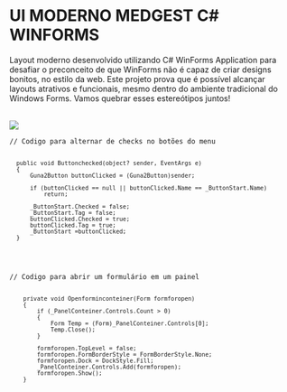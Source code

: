 <h1> UI MODERNO MEDGEST C# WINFORMS</h1>

<p>Layout moderno desenvolvido utilizando C# WinForms Application para desafiar o preconceito de que WinForms não é capaz de criar designs bonitos, no estilo da web. Este projeto prova que é possível alcançar layouts atrativos e funcionais, mesmo dentro do ambiente tradicional do Windows Forms. Vamos quebrar esses estereótipos juntos!</p>

<br>
<img src="https://github.com/DarioKipaca/MedGestUI/assets/157759202/8ba5a274-d432-4f2e-a19e-3134b55ffeea.gif"/>
<br>

<code>
// Codigo para alternar de checks no botões do menu

      public void Buttonchecked(object? sender, EventArgs e)
      {
          Guna2Button buttonClicked = (Guna2Button)sender;

          if (buttonClicked == null || buttonClicked.Name == _ButtonStart.Name)
              return;

          _ButtonStart.Checked = false;
          _ButtonStart.Tag = false;
          buttonClicked.Checked = true;
          buttonClicked.Tag = true;
          _ButtonStart =buttonClicked;
      }
</code>


<br>

<code>
// Codigo para abrir um formulário em um painel

        private void Openforminconteiner(Form formforopen)
        {
            if (_PanelConteiner.Controls.Count > 0)
            {
                Form Temp = (Form)_PanelConteiner.Controls[0];
                Temp.Close();
            }

            formforopen.TopLevel = false;
            formforopen.FormBorderStyle = FormBorderStyle.None;
            formforopen.Dock = DockStyle.Fill;
            _PanelConteiner.Controls.Add(formforopen);
            formforopen.Show();
        }
</code>

